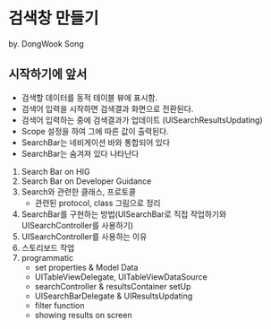 # 검색창 만들기
by. DongWook Song
## 시작하기에 앞서

- 검색할 데이터를 동적 테이블 뷰에 표시함.
- 검색어 입력을 시작하면 검색결과 화면으로 전환된다.
- 검색어 입력하는 중에 검색결과가 업데이트 (UISearchResultsUpdating)
- Scope 설정을 하여 그에 따른 값이 출력된다.
- SearchBar는 네비게이션 바와 통합되어 있다
- SearchBar는 숨겨져 있다 나타난다

1. Search Bar on HIG
2. Search Bar on Developer Guidance
3. Search와 관련한 클래스, 프로토콜
    - 관련된 protocol, class 그림으로 정리
4. SearchBar를 구현하는 방법(UISearchBar로 직접 작업하기와 UISearchController를 사용하기)
5. UISearchController를 사용하는 이유
6. 스토리보드 작업
7. programmatic
    - set properties & Model Data
    - UITableViewDelegate, UITableViewDataSource
    - searchController & resultsContainer setUp
    - UISearchBarDelegate & UIResultsUpdating
    - filter function
    - showing results on screen
